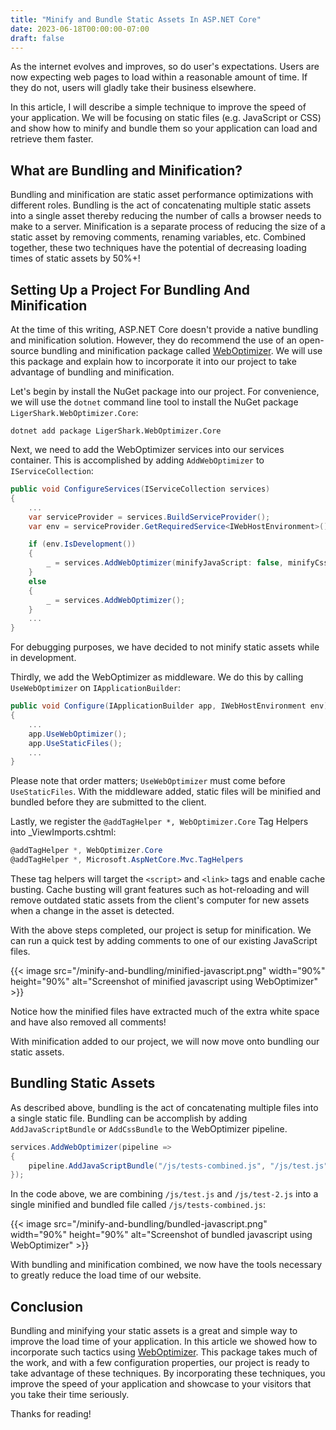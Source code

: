 ```yaml
---
title: "Minify and Bundle Static Assets In ASP.NET Core"
date: 2023-06-18T00:00:00-07:00
draft: false
---
```


As the internet evolves and improves, so do user's expectations. Users are now expecting web pages to load within a reasonable amount of time. If they do not, users will gladly take their business elsewhere.

In this article, I will describe a simple technique to improve the speed of your application. We will be focusing on static files (e.g. JavaScript or CSS) and show how to minify and bundle them so your application can load and retrieve them faster.

## What are Bundling and Minification?

Bundling and minification are static asset performance optimizations with different roles. Bundling is the act of concatenating multiple static assets into a single asset thereby reducing the number of calls a browser needs to make to a server. Minification is a separate process of reducing the size of a static asset by removing comments, renaming variables, etc. Combined together, these two techniques have the potential of decreasing loading times of static assets by 50%+!

## Setting Up a Project For Bundling And Minification

At the time of this writing, ASP.NET Core doesn't provide a native bundling and minification solution. However, they do recommend the use of an open-source bundling and minification package called [WebOptimizer](https://github.com/ligershark/WebOptimizer). We will use this package and explain how to incorporate it into our project to take advantage of bundling and minification.

Let's begin by install the NuGet package into our project. For convenience, we will use the `dotnet` command line tool to install the NuGet package `LigerShark.WebOptimizer.Core`:

```
dotnet add package LigerShark.WebOptimizer.Core 
```

Next, we need to add the WebOptimizer services into our services container. This is accomplished by adding `AddWebOptimizer` to `IServiceCollection`:

```c#
public void ConfigureServices(IServiceCollection services)
{
    ...
    var serviceProvider = services.BuildServiceProvider();
    var env = serviceProvider.GetRequiredService<IWebHostEnvironment>();

    if (env.IsDevelopment())
    {
        _ = services.AddWebOptimizer(minifyJavaScript: false, minifyCss: false);
    }
    else
    {
        _ = services.AddWebOptimizer();
    }
    ...
}
```

For debugging purposes, we have decided to not minify static assets while in development.

Thirdly, we add the WebOptimizer as middleware. We do this by calling `UseWebOptimizer` on `IApplicationBuilder`:

```c#
public void Configure(IApplicationBuilder app, IWebHostEnvironment env)
{
    ...
    app.UseWebOptimizer();
    app.UseStaticFiles();
    ...
}
```

Please note that order matters; `UseWebOptimizer` must come before `UseStaticFiles`. With the middleware added, static files will be minified and bundled before they are submitted to the client.

Lastly, we register the `@addTagHelper *, WebOptimizer.Core` Tag Helpers into _ViewImports.cshtml:
```c#
@addTagHelper *, WebOptimizer.Core
@addTagHelper *, Microsoft.AspNetCore.Mvc.TagHelpers
```

These tag helpers will target the `<script>` and `<link>` tags and enable cache busting. Cache busting will grant features such as hot-reloading and will remove outdated static assets from the client's computer for new assets when a change in the asset is detected. 

With the above steps completed, our project is setup for minification. We can run a quick test by adding comments to one of our existing JavaScript files.

{{< image
src="/minify-and-bundling/minified-javascript.png"
width="90%"
height="90%"
alt="Screenshot of minified javascript using WebOptimizer" >}}

Notice how the minified files have extracted much of the extra white space and have also removed all comments!

With minification added to our project, we will now move onto bundling our static assets.

## Bundling Static Assets

As described above, bundling is the act of concatenating multiple files into a single static file. Bundling can be accomplish by adding `AddJavaScriptBundle` or `AddCssBundle` to the WebOptimizer pipeline.

```c#
services.AddWebOptimizer(pipeline =>
{
    pipeline.AddJavaScriptBundle("/js/tests-combined.js", "/js/test.js", "/js/test-2.js");
});
```

In the code above, we are combining `/js/test.js` and `/js/test-2.js` into a single minified and bundled file called `/js/tests-combined.js`:

{{< image
src="/minify-and-bundling/bundled-javascript.png"
width="90%"
height="90%"
alt="Screenshot of bundled javascript using WebOptimizer" >}}

With bundling and minification combined, we now have the tools necessary to greatly reduce the load time of our website.

## Conclusion

Bundling and minifying your static assets is a great and simple way to improve the load time of your application. In this article we showed how to incorporate such tactics using [WebOptimizer](https://github.com/ligershark/WebOptimizer). This package takes much of the work, and with a few configuration properties, our project is ready to take advantage of these techniques. By incorporating these techniques, you improve the speed of your application and showcase to your visitors that you take their time seriously.

Thanks for reading!